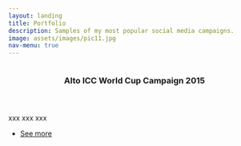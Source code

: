 ```yaml
---
layout: landing
title: Portfolio
description: Samples of my most popular social media campaigns.
image: assets/images/pic11.jpg
nav-menu: true
---
```


<!-- Main -->
<div id="main">

<!-- One -->
<section id="one" class="spotlights">
	<section>
		<a href="_campaigns/2015-01-01.Alto_ICC_World_Cup_Campaign.html" class="image">
			<img src="assets/images/pic08.jpg" alt="" data-position="center center" />
		</a>
		<div class="content">
			<div class="inner">
				<header class="major">
					<h3>Alto ICC World Cup Campaign 2015</h3>
				</header>
        <p>xxx xxx xxx</p>
				<ul class="actions">
					<li><a href="campaigns/Alto" class="button">See more</a></li>
				</ul>
			</div>
		</div>
	</section>
</section>

</div>
